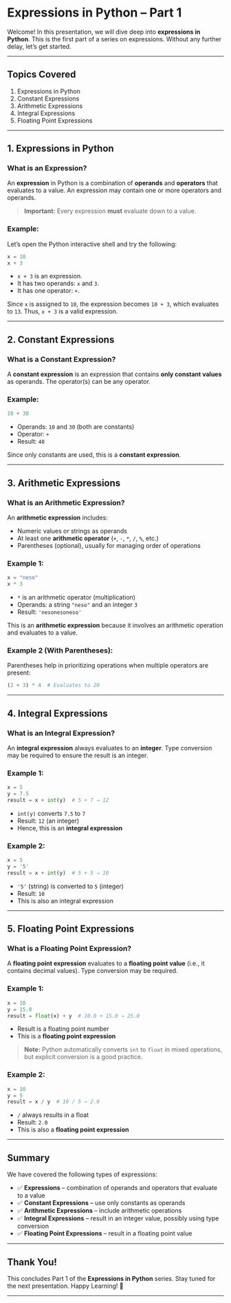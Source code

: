 # **Expressions in Python – Part 1**

Welcome! In this presentation, we will dive deep into **expressions in Python**. This is the first part of a series on expressions. Without any further delay, let’s get started.

---

## **Topics Covered**

1. Expressions in Python
2. Constant Expressions
3. Arithmetic Expressions
4. Integral Expressions
5. Floating Point Expressions

---

## **1. Expressions in Python**

### What is an Expression?

An **expression** in Python is a combination of **operands** and **operators** that evaluates to a value. An expression may contain one or more operators and operands.

> **Important:** Every expression **must** evaluate down to a value.

### Example:

Let’s open the Python interactive shell and try the following:

```python
x = 10
x + 3
```

* `x + 3` is an expression.
* It has two operands: `x` and `3`.
* It has one operator: `+`.

Since `x` is assigned to `10`, the expression becomes `10 + 3`, which evaluates to `13`.
Thus, `x + 3` is a valid expression.

---

## **2. Constant Expressions**

### What is a Constant Expression?

A **constant expression** is an expression that contains **only constant values** as operands. The operator(s) can be any operator.

### Example:

```python
10 + 30
```

* Operands: `10` and `30` (both are constants)
* Operator: `+`
* Result: `40`

Since only constants are used, this is a **constant expression**.

---

## **3. Arithmetic Expressions**

### What is an Arithmetic Expression?

An **arithmetic expression** includes:

* Numeric values or strings as operands
* At least one **arithmetic operator** (`+`, `-`, `*`, `/`, `%`, etc.)
* Parentheses (optional), usually for managing order of operations

### Example 1:

```python
x = "neso"
x * 3
```

* `*` is an arithmetic operator (multiplication)
* Operands: a string `"neso"` and an integer `3`
* Result: `'nesonesoneso'`

This is an **arithmetic expression** because it involves an arithmetic operation and evaluates to a value.

### Example 2 (With Parentheses):

Parentheses help in prioritizing operations when multiple operators are present:

```python
(2 + 3) * 4  # Evaluates to 20
```

---

## **4. Integral Expressions**

### What is an Integral Expression?

An **integral expression** always evaluates to an **integer**. Type conversion may be required to ensure the result is an integer.

### Example 1:

```python
x = 5
y = 7.5
result = x + int(y)  # 5 + 7 → 12
```

* `int(y)` converts `7.5` to `7`
* Result: `12` (an integer)
* Hence, this is an **integral expression**

### Example 2:

```python
x = 5
y = '5'
result = x + int(y)  # 5 + 5 → 10
```

* `'5'` (string) is converted to `5` (integer)
* Result: `10`
* This is also an integral expression

---

## **5. Floating Point Expressions**

### What is a Floating Point Expression?

A **floating point expression** evaluates to a **floating point value** (i.e., it contains decimal values). Type conversion may be required.

### Example 1:

```python
x = 10
y = 15.0
result = float(x) + y  # 10.0 + 15.0 → 25.0
```

* Result is a floating point number
* This is a **floating point expression**

> **Note:** Python automatically converts `int` to `float` in mixed operations, but explicit conversion is a good practice.

### Example 2:

```python
x = 10
y = 5
result = x / y  # 10 / 5 → 2.0
```

* `/` always results in a float
* Result: `2.0`
* This is also a **floating point expression**

---

## **Summary**

We have covered the following types of expressions:

* ✅ **Expressions** – combination of operands and operators that evaluate to a value
* ✅ **Constant Expressions** – use only constants as operands
* ✅ **Arithmetic Expressions** – include arithmetic operations
* ✅ **Integral Expressions** – result in an integer value, possibly using type conversion
* ✅ **Floating Point Expressions** – result in a floating point value

---

## **Thank You!**

This concludes Part 1 of the **Expressions in Python** series.
Stay tuned for the next presentation.
Happy Learning! 🚀

---
